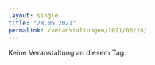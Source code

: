 ```yaml
---
layout: single
title: "28.06.2021"
permalink: /veranstaltungen/2021/06/28/
---
```


Keine Veranstaltung an diesem Tag.
